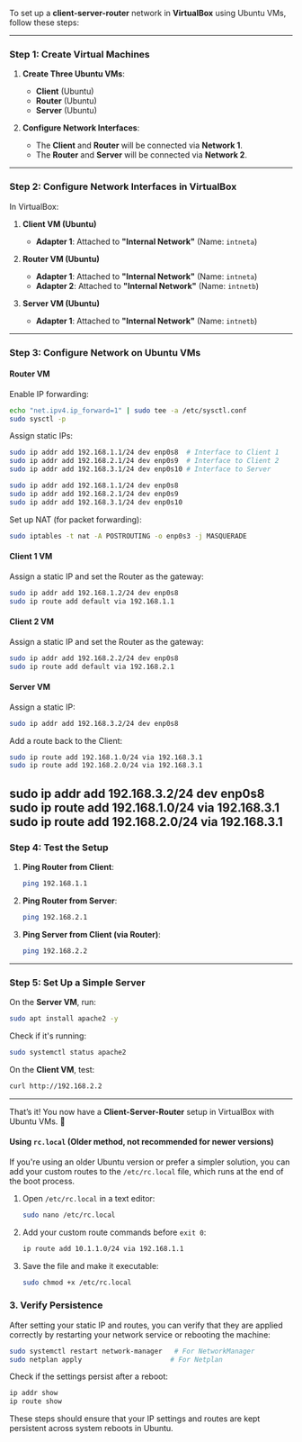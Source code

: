 To set up a **client-server-router** network in **VirtualBox** using Ubuntu VMs, follow these steps:

---

### **Step 1: Create Virtual Machines**
1. **Create Three Ubuntu VMs**:
   - **Client** (Ubuntu)
   - **Router** (Ubuntu)
   - **Server** (Ubuntu)

2. **Configure Network Interfaces**:
   - The **Client** and **Router** will be connected via **Network 1**.
   - The **Router** and **Server** will be connected via **Network 2**.

---

### **Step 2: Configure Network Interfaces in VirtualBox**
In VirtualBox:
1. **Client VM (Ubuntu)**
   - **Adapter 1**: Attached to **"Internal Network"** (Name: `intneta`)
   
2. **Router VM (Ubuntu)**
   - **Adapter 1**: Attached to **"Internal Network"** (Name: `intneta`)
   - **Adapter 2**: Attached to **"Internal Network"** (Name: `intnetb`)

3. **Server VM (Ubuntu)**
   - **Adapter 1**: Attached to **"Internal Network"** (Name: `intnetb`)

---

### **Step 3: Configure Network on Ubuntu VMs**
#### **Router VM**
Enable IP forwarding:
```bash
echo "net.ipv4.ip_forward=1" | sudo tee -a /etc/sysctl.conf
sudo sysctl -p
```

Assign static IPs:
```bash
sudo ip addr add 192.168.1.1/24 dev enp0s8  # Interface to Client 1
sudo ip addr add 192.168.2.1/24 dev enp0s9  # Interface to Client 2
sudo ip addr add 192.168.3.1/24 dev enp0s10 # Interface to Server

sudo ip addr add 192.168.1.1/24 dev enp0s8 
sudo ip addr add 192.168.2.1/24 dev enp0s9 
sudo ip addr add 192.168.3.1/24 dev enp0s10
```

Set up NAT (for packet forwarding):
```bash
sudo iptables -t nat -A POSTROUTING -o enp0s3 -j MASQUERADE
```

#### **Client 1 VM**
Assign a static IP and set the Router as the gateway:
```bash
sudo ip addr add 192.168.1.2/24 dev enp0s8
sudo ip route add default via 192.168.1.1
```

#### **Client 2 VM**
Assign a static IP and set the Router as the gateway:
```bash
sudo ip addr add 192.168.2.2/24 dev enp0s8
sudo ip route add default via 192.168.2.1
```

#### **Server VM**
Assign a static IP:
```bash
sudo ip addr add 192.168.3.2/24 dev enp0s8
```

Add a route back to the Client:
```bash
sudo ip route add 192.168.1.0/24 via 192.168.3.1
sudo ip route add 192.168.2.0/24 via 192.168.3.1
```

sudo ip addr add 192.168.3.2/24 dev enp0s8
sudo ip route add 192.168.1.0/24 via 192.168.3.1
sudo ip route add 192.168.2.0/24 via 192.168.3.1
---

### **Step 4: Test the Setup**
1. **Ping Router from Client**:
   ```bash
   ping 192.168.1.1
   ```
2. **Ping Router from Server**:
   ```bash
   ping 192.168.2.1
   ```
3. **Ping Server from Client (via Router)**:
   ```bash
   ping 192.168.2.2
   ```

---

### **Step 5: Set Up a Simple Server**
On the **Server VM**, run:
```bash
sudo apt install apache2 -y
```
Check if it's running:
```bash
sudo systemctl status apache2
```
On the **Client VM**, test:
```bash
curl http://192.168.2.2
```

---

That’s it! You now have a **Client-Server-Router** setup in VirtualBox with Ubuntu VMs. 🚀




#### Using `rc.local` (Older method, not recommended for newer versions)
If you're using an older Ubuntu version or prefer a simpler solution, you can add your custom routes to the `/etc/rc.local` file, which runs at the end of the boot process.

1. Open `/etc/rc.local` in a text editor:

   ```bash
   sudo nano /etc/rc.local
   ```

2. Add your custom route commands before `exit 0`:

   ```bash
   ip route add 10.1.1.0/24 via 192.168.1.1
   ```

3. Save the file and make it executable:

   ```bash
   sudo chmod +x /etc/rc.local
   ```

### 3. **Verify Persistence**
After setting your static IP and routes, you can verify that they are applied correctly by restarting your network service or rebooting the machine:

```bash
sudo systemctl restart network-manager   # For NetworkManager
sudo netplan apply                      # For Netplan
```

Check if the settings persist after a reboot:

```bash
ip addr show
ip route show
```

These steps should ensure that your IP settings and routes are kept persistent across system reboots in Ubuntu.